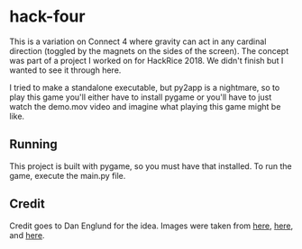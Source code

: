 # hack-four

This is a variation on Connect 4 where gravity can act in any cardinal direction (toggled by the magnets on the sides of the screen). The concept was part of a project I worked on for HackRice 2018. We didn't finish but I wanted to see it through here.

I tried to make a standalone executable, but py2app is a nightmare, so to play this game you'll either have to install pygame or you'll have to just watch the demo.mov video and imagine what playing this game might be like.

## Running
This project is built with pygame, so you must have that installed. To run the game, execute the main.py file.

## Credit
Credit goes to Dan Englund for the idea. Images were taken from [here](https://smilegames.itch.io/game-maker-game-assets), [here](https://ssunlimited.itch.io/playing-cards-and-dice), and [here](https://vignette.wikia.nocookie.net/object-hotness/images/8/8c/Magnet.png/revision/latest?cb=20170204101552).
